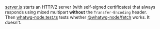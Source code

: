 [server.js](/server.js) starts an HTTP/2 server (with self-signed certificates) that always responds using mixed multipart **without** the `Transfer-Encoding` header. Then [whatwg-node.test.ts](/whatwg-node.test.ts) tests whether [@whatwg-node/fetch](https://github.com/ardatan/whatwg-node/tree/master/packages/fetch) works. It doesn't.
